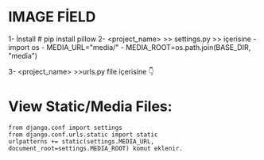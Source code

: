 # IMAGE FİELD
  1- İnstall # pip install pillow 
  2- <project_name> >> settings.py >> içerisine
      - import os
      - MEDIA_URL="media/"
     -  MEDIA_ROOT=os.path.join(BASE_DIR, "media")
   
  3- <project_name> >>urls.py file içerisine 👇
  # View Static/Media Files:
    from django.conf import settings
    from django.conf.urls.static import static
    urlpatterns += static(settings.MEDIA_URL, document_root=settings.MEDIA_ROOT) komut eklenir.